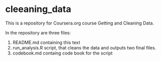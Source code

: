# cleeaning_data

This is a repository for Coursera.org course Getting and Cleaning Data. 

In the repository are three files:

1. README.md containing this text
2. run_analysis.R script, that cleans the data and outputs two final files.
3. codebook.md containg code book for the script
